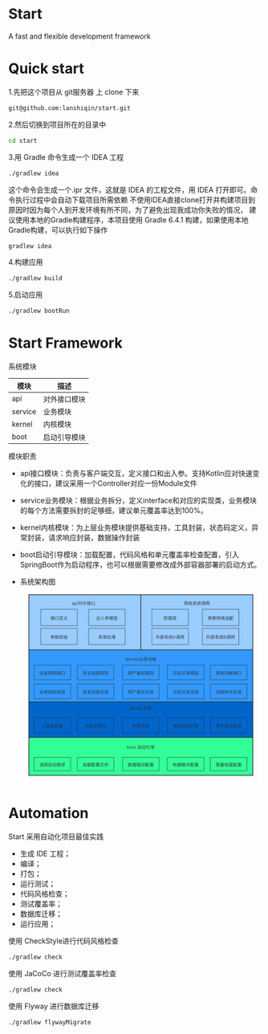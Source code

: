 Start
======
A fast and flexible development framework

# Quick start
1.先把这个项目从 git服务器 上 clone 下来
```bash
git@github.com:lanshiqin/start.git
```

2.然后切换到项目所在的目录中
```bash
cd start
```

3.用 Gradle 命令生成一个 IDEA 工程
```bash
./gradlew idea
```

这个命令会生成一个.ipr 文件，这就是 IDEA 的工程文件，用 IDEA 打开即可。命令执行过程中会自动下载项目所需依赖
不使用IDEA直接clone打开并构建项目到原因时因为每个人到开发环境有所不同，为了避免出现我成功你失败的情况，
建议使用本地的Gradle构建程序，本项目使用 Gradle 6.4.1 构建，如果使用本地Gradle构建，可以执行如下操作
```bash
gradlew idea
```

4.构建应用
```bash
./gradlew build
```

5.启动应用
```bash
./gradlew bootRun
```

# Start Framework

系统模块

| 模块 | 描述 |
| -------- | -------------- |
| api  | 对外接口模块        |
| service  | 业务模块        |
| kernel  | 内核模块        |
| boot      | 启动引导模块      |

模块职责
* api接口模块：负责与客户端交互，定义接口和出入参。支持Kotlin应对快速变化的接口，建议采用一个Controller对应一份Module文件

* service业务模块：根据业务拆分，定义interface和对应的实现类，业务模块的每个方法需要拆封的足够细，建议单元覆盖率达到100%。

* kernel内核模块：为上层业务模块提供基础支持，工具封装，状态码定义，异常封装，请求响应封装，数据操作封装

* boot启动引导模块：加载配置，代码风格和单元覆盖率检查配置，引入SpringBoot作为启动程序，也可以根据需要修改成外部容器部署的启动方式。

* 系统架构图
![start系统架构图](boot/doc/start.png)

# Automation

Start 采用自动化项目最佳实践

* 生成 IDE 工程；
* 编译；
* 打包；
* 运行测试；
* 代码风格检查；
* 测试覆盖率；
* 数据库迁移；
* 运行应用；

使用 CheckStyle进行代码风格检查
```bash
./gradlew check
```

使用 JaCoCo 进行测试覆盖率检查
```bash
./gradlew check
```

使用 Flyway 进行数据库迁移
```bash
./gradlew flywayMigrate
```
